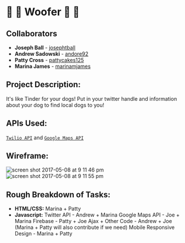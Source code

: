 # :dog: :dog: Woofer :dog: :dog:

## Collaborators 
* **Joseph Ball** - [josephtball](https://github.com/josephtball)
* **Andrew Sadowski** - [andore92](https://github.com/andore92)
* **Patty Cross** - [pattycakes125](https://github.com/pattycakes125)
* **Marina James** - [marinamjames](https://github.com/marinamjames)

## Project Description: 
It's like Tinder for your dogs! Put in your twitter handle and information about your dog to find local dogs to you! 

## APIs Used: 
[`Twilio API`](https://dev.twitter.com/overview/api) and [`Google Maps API`](https://developers.google.com/maps/)


## Wireframe:
![screen shot 2017-05-08 at 9 11 46 pm](https://cloud.githubusercontent.com/assets/26077051/25831557/0a1396d8-3433-11e7-986d-aefb112fd561.png)
![screen shot 2017-05-08 at 9 11 55 pm](https://cloud.githubusercontent.com/assets/26077051/25831570/1ca6be4c-3433-11e7-80c4-747e22a4b4d6.png)

## Rough Breakdown of Tasks:
* **HTML/CSS:** Marina + Patty
* **Javascript:** Twitter API - Andrew + Marina
		Google Maps API - Joe + Marina
		Firebase - Patty + Joe
		Ajax + Other Code - Andrew + Joe (Marina + Patty will also contribute if we need)
		Mobile Responsive Design - Marina + Patty
